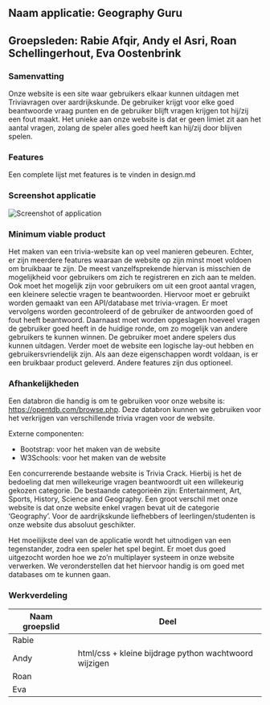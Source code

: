 ## Naam applicatie: Geography Guru

## Groepsleden: Rabie Afqir, Andy el Asri, Roan Schellingerhout, Eva Oostenbrink


### Samenvatting
Onze website is een site waar gebruikers elkaar kunnen uitdagen met Triviavragen over aardrijkskunde. De gebruiker krijgt voor elke goed beantwoorde vraag punten en de gebruiker blijft vragen krijgen tot hij/zij een fout maakt. Het unieke aan onze website is dat er geen limiet zit aan het aantal vragen, zolang de speler alles goed heeft kan hij/zij door blijven spelen.  
 
### Features
Een complete lijst met features is te vinden in design.md

### Screenshot applicatie
![Screenshot of application](https://github.com/Rabie4/WEBIK/blob/master/doc/Screenshot%20applicatie.png)

### Minimum viable product
Het maken van een trivia-website kan op veel manieren gebeuren. Echter, er zijn meerdere features waaraan de website op zijn minst moet voldoen om bruikbaar te zijn. De meest vanzelfsprekende hiervan is misschien de mogelijkheid voor gebruikers om zich te registreren en zich aan te melden. Ook moet het mogelijk zijn voor gebruikers om uit een groot aantal vragen, een kleinere selectie vragen te beantwoorden. Hiervoor moet er gebruikt worden gemaakt van een API/database met trivia-vragen. Er moet vervolgens worden gecontroleerd of de gebruiker de antwoorden goed of fout heeft beantwoord. Daarnaast moet worden opgeslagen hoeveel vragen de gebruiker goed heeft in de huidige ronde, om zo mogelijk van andere gebruikers te kunnen winnen. De gebruiker moet andere spelers dus kunnen uitdagen. Verder moet de website een logische lay-out hebben en gebruikersvriendelijk zijn.  Als aan deze eigenschappen wordt voldaan, is er een bruikbaar product geleverd. Andere features zijn dus optioneel.

### Afhankelijkheden
Een databron die handig is om te gebruiken voor onze website is: 
https://opentdb.com/browse.php. Deze databron kunnen we gebruiken voor het verkrijgen van verschillende trivia vragen voor de website.

Externe componenten:
- Bootstrap: voor het maken van de website
- W3Schools: voor het maken van de website

Een concurrerende bestaande website is Trivia Crack. Hierbij is het de bedoeling dat men willekeurige vragen beantwoordt uit een willekeurig gekozen categorie. De bestaande categorieën zijn: Entertainment, Art, Sports, History, Science and Geography. Een groot verschil met onze website is dat onze website enkel vragen bevat uit de categorie ‘Geography’. Voor de aardrijkskunde liefhebbers of leerlingen/studenten is onze website dus absoluut geschikter. 

Het moeilijkste deel van de applicatie wordt het uitnodigen van een tegenstander, zodra een speler het spel begint. Er moet dus goed uitgezocht worden hoe we zo’n multiplayer systeem in onze website verwerken. We veronderstellen dat het hiervoor handig is om goed met databases om te kunnen gaan.

### Werkverdeling
Naam groepslid | Deel
---------------|-----
Rabie | 
Andy | html/css + kleine bijdrage python wachtwoord wijzigen
Roan | 
Eva |

